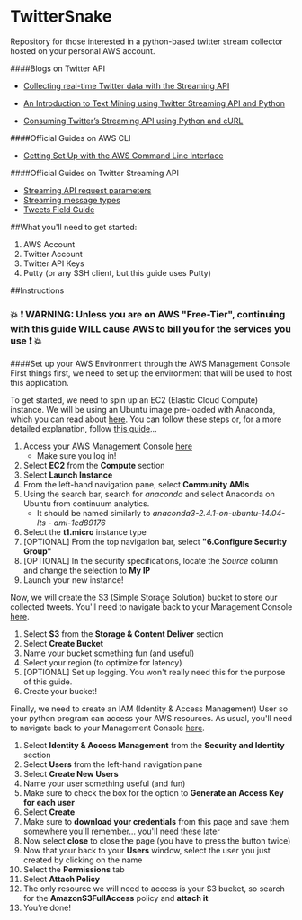 # TwitterSnake
Repository for those interested in a python-based twitter stream collector hosted on your personal AWS account.

####Blogs on Twitter API
* [Collecting real-time Twitter data with the Streaming API](http://badhessian.org/2012/10/collecting-real-time-twitter-data-with-the-streaming-api/)

* [An Introduction to Text Mining using Twitter Streaming API and Python](http://adilmoujahid.com/posts/2014/07/twitter-analytics/)
* [Consuming Twitter’s Streaming API using Python and cURL](http://www.arngarden.com/2012/11/07/consuming-twitters-streaming-api-using-python-and-curl/)

####Official Guides on AWS CLI
* [Getting Set Up with the AWS Command Line Interface](http://docs.aws.amazon.com/cli/latest/userguide/cli-chap-getting-set-up.html)

####Official Guides on Twitter Streaming API
* [Streaming API request parameters](https://dev.twitter.com/streaming/overview/request-parameters)
* [Streaming message types](https://dev.twitter.com/streaming/overview/messages-types#public_stream_messages)
* [Tweets Field Guide](https://dev.twitter.com/overview/api/tweets)

  

##What you'll need to get started:
  1. AWS Account
  2. Twitter Account
  3. Twitter API Keys
  4. Putty (or any SSH client, but this guide uses Putty)
  
##Instructions
### :boom: :exclamation: WARNING: Unless you are on AWS "Free-Tier", continuing with this guide **WILL** cause AWS to bill you for the services you use :exclamation: :boom: 

####Set up your AWS Environment through the AWS Management Console
First things first, we need to set up the environment that will be used to host this application. 

To get started, we need to spin up an EC2 (Elastic Cloud Compute) instance. We will be using an Ubuntu image pre-loaded with Anaconda, which you can read about [here](http://docs.continuum.io/anaconda/images#id4). You can follow these steps or, for a more detailed explanation, follow [this guide](https://docs.aws.amazon.com/AWSEC2/latest/UserGuide/EC2_GetStarted.html?console_help=true)...
  1. Access your AWS Management Console [here](https://console.aws.amazon.com/console/home?region=us-east-1)
      * Make sure you log in!
  2. Select **EC2** from the **Compute** section
  3. Select **Launch Instance**
  4. From the left-hand navigation pane, select **Community AMIs**
  5. Using the search bar, search for *anaconda* and select Anaconda on Ubuntu from continuum analytics.
      * It should be named similarly to *anaconda3-2.4.1-on-ubuntu-14.04-lts - ami-1cd89176* 
  6. Select the **t1.micro** instance type
  7. [OPTIONAL] From the top navigation bar, select **"6.Configure Security Group"**
  8. [OPTIONAL] In the security specifications, locate the *Source* column and change the selection to **My IP**
  9. Launch your new instance!
  
Now, we will create the S3 (Simple Storage Solution) bucket to store our collected tweets. You'll need to navigate back to your Management Console [here](https://console.aws.amazon.com/console/home?region=us-east-1).
  1. Select **S3** from the **Storage & Content Deliver** section
  2. Select **Create Bucket**
  3. Name your bucket something fun (and useful)
  4. Select your region (to optimize for latency)
  5. [OPTIONAL] Set up logging. You won't really need this for the purpose of this guide.
  6. Create your bucket!
  
Finally, we need to create an IAM (Identity & Access Management) User so your python program can access your AWS resources. As usual, you'll need to navigate back to your Management Console [here](https://console.aws.amazon.com/console/home?region=us-east-1).
  1. Select **Identity & Access Management** from the **Security and Identity** section
  2. Select **Users** from the left-hand navigation pane
  3. Select **Create New Users**
  4. Name your user something useful (and fun)
  5. Make sure to check the box for the option to **Generate an Access Key for each user**
  6. Select **Create**
  7. Make sure to **download your credentials** from this page and save them somewhere you'll remember... you'll need these later
  8. Now select **close** to close the page (you have to press the button twice)
  9. Now that your back to your **Users** window, select the user you just created by clicking on the name
  10. Select the **Permissions** tab
  11. Select **Attach Policy**
  12. The only resource we will need to access is your S3 bucket, so search for the **AmazonS3FullAccess** policy and **attach it**
  13. You're done!

